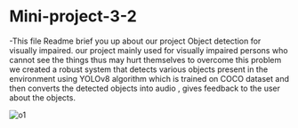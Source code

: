 # Mini-project-3-2
-This file Readme brief you up about our project Object detection for visually impaired. our project mainly used for visually impaired persons who cannot see the things thus may hurt themselves to overcome this problem we created a robust system that detects various objects present in the environment using YOLOv8 algorithm which is trained on COCO dataset and then converts the detected objects into audio , gives feedback to the user about the objects.

![o1](https://github.com/user-attachments/assets/d9a54649-4fd5-45ea-967f-4983276af4dd)
